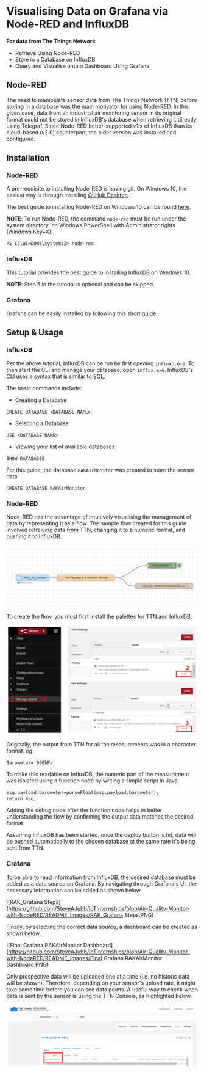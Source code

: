 # Visualising Data on Grafana via Node-RED and InfluxDB
**For data from The Things Network**
- Retrieve Using Node-RED
- Store in a Database on InfluxDB
- Query and Visualise onto a Dashboard Using Grafana
## Node-RED
The need to manipulate sensor data from The Things Network (TTN) before storing in a database was the main motivator for using Node-RED. In this given case, data from an industrial air monitoring sensor in its original format could not be stored in InfluxDB's database when retrieving it directly using Telegraf. Since Node-RED better-supported v1.x of InfluxDB than its cloud-based (v2.0) counterpart, the older version was installed and configured. 
## Installation
### Node-RED
A pre-requisite to installing Node-RED is having git. On Windows 10, the easiest way is through installing [GitHub Desktop](https://desktop.github.com/). 
 
The best guide to installing Node-RED on Windows 10 can be found [here](https://nodered.org/docs/getting-started/windows).

**NOTE**: To run Node-RED, the command `node-red` must be run under the system directory, on Windows PowerShell with Administrator rights (Windows Key+X). 
```
PS C:\WINDOWS\system32> node-red
```
### InfluxDB
This [tutorial](https://www.qamilestone.com/post/steps-to-setup-influxdb-on-windows) provides the best guide to installing InfluxDB on Windows 10. 

**NOTE**: Step 5 in the tutorial is optional and can be skipped. 
### Grafana 
Grafana can be easily installed by following this short [guide](https://grafana.com/docs/grafana/latest/installation/windows/). 

## Setup & Usage
### InfluxDB
Per the above tutorial, InfluxDB can be run by first opening `influxd.exe`. To then start the CLI and manage your database, open `influx.exe`. InfluxDB's CLI uses a syntax that is similar to [SQL](https://www.w3schools.com/sql/). 

The basic commands include: 
- Creating a Database
```
CREATE DATABASE <DATABASE NAME>
```
- Selecting a Database 
```
USE <DATABASE NAME>
```
- Viewing your list of available databases
```
SHOW DATABASES
```
For this guide, the database `RAKAirMonitor` was created to store the sensor data. 
```
CREATE DATABASE RAKAirMonitor
```
### Node-RED
Node-RED has the advantage of intuitively visualising the management of data by representing it as a flow. The sample flow created for this guide involved retreiving data from TTN, changing it to a numeric format, and pushing it to InfluxDB. 

![Flow_Node-Red](https://github.com/SteveAJubb/IoTInternships/blob/Air-Quality-Monitor-with-NodeRED/README_Images/Flow_Node-Red.PNG)

To create the flow, you must first install the palettes for TTN and InfluxDB.

![Palettes_Node-red](https://github.com/SteveAJubb/IoTInternships/blob/Air-Quality-Monitor-with-NodeRED/README_Images/Palettes_Node-red.PNG)

Originally, the output from TTN for all the measurements was in a character format. eg.
```
Barometer='990hPa'
```
To make this readable on InfluxDB, the numeric part of the measurement was isolated using a function node by writing a simple script in Java.
```
msg.payload.barometer=parseFloat(msg.payload.barometer);
return msg;
``` 
Adding the debug node after the function node helps in better understanding the flow by confirming the output data matches the desired format. 

Assuming InfluxDB has been started, once the deploy button is hit, data will be pushed automatically to the chosen database at the same rate it's being sent from TTN.   
### Grafana
To be able to read information from InfluxDB, the desired database must be added as a data source on Grafana. By navigating through Grafana's UI, the necessary information can be added as shown below.

![RAK_Grafana Steps](https://github.com/SteveAJubb/IoTInternships/blob/Air-Quality-Monitor-with-NodeRED/README_Images/RAK_Grafana Steps.PNG)

Finally, by selecting the correct data source, a dashboard can be created as shown below. 

![Final Grafana RAKAirMonitor Dashboard](https://github.com/SteveAJubb/IoTInternships/blob/Air-Quality-Monitor-with-NodeRED/README_Images/Final Grafana RAKAirMonitor Dashboard.PNG)

Only prospective data will be uploaded one at a time (i.e. no historic data will be shown). Therefore, depending on your sensor's upload rate, it might take some time before you can see data points. A useful way to check when data is sent by the sensor is using the TTN Console, as highlighted below. 

![Data_ttn](https://github.com/SteveAJubb/IoTInternships/blob/Air-Quality-Monitor-with-NodeRED/README_Images/Data_ttn.PNG)

